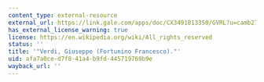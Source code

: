```yaml
---
content_type: external-resource
external_url: https://link.gale.com/apps/doc/CX3491813350/GVRL?u=camb27002&sid=bookmark-GVRL&xid=4df7b8d6
has_external_license_warning: true
license: https://en.wikipedia.org/wiki/All_rights_reserved
status: ''
title: '"Verdi, Giuseppe (Fortunino Francesco)."'
uid: afa7a0ce-d7f8-41a4-b9fd-445719769b9e
wayback_url: ''
---
```

